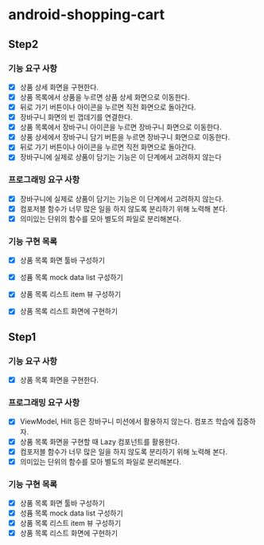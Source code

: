# android-shopping-cart

## Step2

### 기능 요구 사항
- [x] 상품 상세 화면을 구현한다.
- [x] 상품 목록에서 상품을 누르면 상품 상세 화면으로 이동한다.
- [x] 뒤로 가기 버튼이나 아이콘을 누르면 직전 화면으로 돌아간다.
- [x] 장바구니 화면의 빈 껍데기를 연결한다.
- [x] 상품 목록에서 장바구니 아이콘을 누르면 장바구니 화면으로 이동한다.
- [x] 상품 상세에서 장바구니 담기 버튼을 누르면 장바구니 화면으로 이동한다.
- [x] 뒤로 가기 버튼이나 아이콘을 누르면 직전 화면으로 돌아간다.
- [x] 장바구니에 실제로 상품이 담기는 기능은 이 단계에서 고려하지 않는다

### 프로그래밍 요구 사항
- [x] 장바구니에 실제로 상품이 담기는 기능은 이 단계에서 고려하지 않는다.
- [x] 컴포저블 함수가 너무 많은 일을 하지 않도록 분리하기 위해 노력해 본다.
- [x] 의미있는 단위의 함수를 모아 별도의 파일로 분리해본다.

### 기능 구현 목록
- [x] 상품 목록 화면 툴바 구성하기
- [x] 성퓸 목록 mock data list 구성하기
- [x] 상품 목록 리스트 item 뷰 구성하기
- [x] 상품 목록 리스트 화면에 구현하기


## Step1

### 기능 요구 사항
- [x] 상품 목록 화면을 구현한다.

### 프로그래밍 요구 사항
- [x] ViewModel, Hilt 등은 장바구니 미션에서 활용하지 않는다. 컴포즈 학습에 집중하자.
- [x] 상품 목록 화면을 구현할 때 Lazy 컴포넌트를 활용한다.
- [x] 컴포저블 함수가 너무 많은 일을 하지 않도록 분리하기 위해 노력해 본다.
- [x] 의미있는 단위의 함수를 모아 별도의 파일로 분리해본다.

### 기능 구현 목록
- [x] 상품 목록 화면 툴바 구성하기
- [x] 성퓸 목록 mock data list 구성하기
- [x] 상품 목록 리스트 item 뷰 구성하기 
- [x] 상품 목록 리스트 화면에 구현하기 
